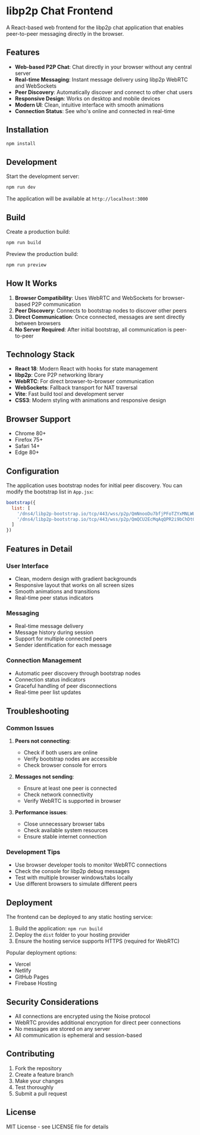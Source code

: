# libp2p Chat Frontend

A React-based web frontend for the libp2p chat application that enables peer-to-peer messaging directly in the browser.

## Features

- **Web-based P2P Chat**: Chat directly in your browser without any central server
- **Real-time Messaging**: Instant message delivery using libp2p WebRTC and WebSockets
- **Peer Discovery**: Automatically discover and connect to other chat users
- **Responsive Design**: Works on desktop and mobile devices
- **Modern UI**: Clean, intuitive interface with smooth animations
- **Connection Status**: See who's online and connected in real-time

## Installation

```bash
npm install
```

## Development

Start the development server:

```bash
npm run dev
```

The application will be available at `http://localhost:3000`

## Build

Create a production build:

```bash
npm run build
```

Preview the production build:

```bash
npm run preview
```

## How It Works

1. **Browser Compatibility**: Uses WebRTC and WebSockets for browser-based P2P communication
2. **Peer Discovery**: Connects to bootstrap nodes to discover other peers
3. **Direct Communication**: Once connected, messages are sent directly between browsers
4. **No Server Required**: After initial bootstrap, all communication is peer-to-peer

## Technology Stack

- **React 18**: Modern React with hooks for state management
- **libp2p**: Core P2P networking library
- **WebRTC**: For direct browser-to-browser communication
- **WebSockets**: Fallback transport for NAT traversal
- **Vite**: Fast build tool and development server
- **CSS3**: Modern styling with animations and responsive design

## Browser Support

- Chrome 80+
- Firefox 75+
- Safari 14+
- Edge 80+

## Configuration

The application uses bootstrap nodes for initial peer discovery. You can modify the bootstrap list in `App.jsx`:

```javascript
bootstrap({
  list: [
    '/dns4/libp2p-bootstrap.io/tcp/443/wss/p2p/QmNnooDu7bfjPFoTZYxMNLWUQJyrVwtbZg5gBMjTezGAJN',
    '/dns4/libp2p-bootstrap.io/tcp/443/wss/p2p/QmQCU2EcMqAqQPR2i9bChDtGNJchTbq5TbXJJ16u19uLTa'
  ]
})
```

## Features in Detail

### User Interface
- Clean, modern design with gradient backgrounds
- Responsive layout that works on all screen sizes
- Smooth animations and transitions
- Real-time peer status indicators

### Messaging
- Real-time message delivery
- Message history during session
- Support for multiple connected peers
- Sender identification for each message

### Connection Management
- Automatic peer discovery through bootstrap nodes
- Connection status indicators
- Graceful handling of peer disconnections
- Real-time peer list updates

## Troubleshooting

### Common Issues

1. **Peers not connecting**: 
   - Check if both users are online
   - Verify bootstrap nodes are accessible
   - Check browser console for errors

2. **Messages not sending**:
   - Ensure at least one peer is connected
   - Check network connectivity
   - Verify WebRTC is supported in browser

3. **Performance issues**:
   - Close unnecessary browser tabs
   - Check available system resources
   - Ensure stable internet connection

### Development Tips

- Use browser developer tools to monitor WebRTC connections
- Check the console for libp2p debug messages
- Test with multiple browser windows/tabs locally
- Use different browsers to simulate different peers

## Deployment

The frontend can be deployed to any static hosting service:

1. Build the application: `npm run build`
2. Deploy the `dist` folder to your hosting provider
3. Ensure the hosting service supports HTTPS (required for WebRTC)

Popular deployment options:
- Vercel
- Netlify
- GitHub Pages
- Firebase Hosting

## Security Considerations

- All connections are encrypted using the Noise protocol
- WebRTC provides additional encryption for direct peer connections
- No messages are stored on any server
- All communication is ephemeral and session-based

## Contributing

1. Fork the repository
2. Create a feature branch
3. Make your changes
4. Test thoroughly
5. Submit a pull request

## License

MIT License - see LICENSE file for details